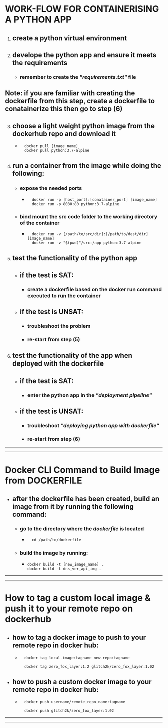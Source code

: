 
# WORK-FLOW FOR CONTAINERISING A PYTHON APP

  1. ## create a python virtual environment
  2. ## develope the python app and ensure it meets the requirements
     - ### remember to create the *"requirements.txt"* file
  ## **Note: if you are familiar with creating the dockerfile from this step, create a dockerfile to conatainerize this then go to step (6)**
  3. ## choose a light weight python image from the dockerhub repo and download it
     -    ``` 
            docker pull [image_name]
            docker pull python:3.7-alpine 
          ```
  4. ## run a container from the image while doing the following:
     - ### expose the needed ports
       -  ``` 
            docker run -p [host_port]:[conatainer_port] [image_name]
            docker run -p 8080:80 python:3.7-alpine
          ```
     - ### bind mount the src code folder to the working directory of the container
       -  ```
            docker run -v [/path/to/src/dir]:[/path/to/dest/dir] [image_name]
            docker run -v "$(pwd)"/src:/app python:3.7-alpine
          ```
  5. ## test the functionality of the python app
     - ## if the test is SAT:
       - ### create a dockerfile based on the docker run command executed to run the container
     - ## if the test is UNSAT:
       - ### troubleshoot the problem
       - ### re-start from step (5)
  6. ## test the functionality of the app when deployed with the dockerfile
     - ## if the test is SAT:
       - ### enter the python app in the *"deployment pipeline"*
     - ## if the test is UNSAT:
       - ### troubleshoot *"deploying python app with dockerfile"*
       - ### re-start from step (6)
  
---
---

# Docker CLI Command to Build Image from DOCKERFILE

- ## after the dockerfile has been created, build an image from it by running the following command:
  - ### go to the directory where the *dockerfile* is located
    -   ```
          cd /path/to/dockerfile
        ```
  - ### build the image by running:  
    -   ```  
        docker build -t [new_image_name] .
        docker build -t dns_ver_api_img .
        ```

---
---

# How to tag a custom local image & push it to your remote repo on dockerhub

- ## how to tag a docker image to push to your remote repo in docker hub:
    -   ```
          docker tag local-image:tagname new-repo:tagname

          docker tag zero_fox_layer:1.2 glitch2k/zero_fox_layer:1.02
        ```
- ## how to push a custom docker image to your remote repo in docker hub:  
    -   ```  
          docker push username/remote_repo_name:tagname

          docker push glitch2k/zero_fox_layer:1.02

        ```

---
---